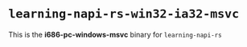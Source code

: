 # `learning-napi-rs-win32-ia32-msvc`

This is the **i686-pc-windows-msvc** binary for `learning-napi-rs`
